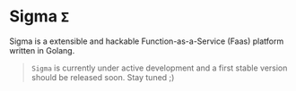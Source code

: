 # Sigma `Σ`

Sigma is a extensible and hackable Function-as-a-Service (Faas) platform written in Golang.

> `Sigma` is currently under active development and a first stable version should be released soon. Stay tuned ;)